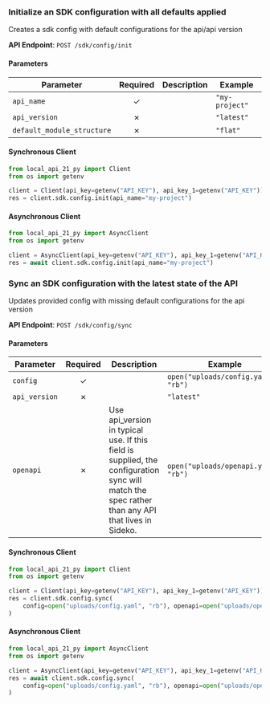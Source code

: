 
### Initialize an SDK configuration with all defaults applied <a name="init"></a>

Creates a sdk config with default configurations for the api/api version

**API Endpoint**: `POST /sdk/config/init`

#### Parameters

| Parameter | Required | Description | Example |
|-----------|:--------:|-------------|--------|
| `api_name` | ✓ |  | `"my-project"` |
| `api_version` | ✗ |  | `"latest"` |
| `default_module_structure` | ✗ |  | `"flat"` |

#### Synchronous Client

```python
from local_api_21_py import Client
from os import getenv

client = Client(api_key=getenv("API_KEY"), api_key_1=getenv("API_KEY"))
res = client.sdk.config.init(api_name="my-project")

```

#### Asynchronous Client

```python
from local_api_21_py import AsyncClient
from os import getenv

client = AsyncClient(api_key=getenv("API_KEY"), api_key_1=getenv("API_KEY"))
res = await client.sdk.config.init(api_name="my-project")

```

### Sync an SDK configuration with the latest state of the API <a name="sync"></a>

Updates provided config with missing default configurations for the api version

**API Endpoint**: `POST /sdk/config/sync`

#### Parameters

| Parameter | Required | Description | Example |
|-----------|:--------:|-------------|--------|
| `config` | ✓ |  | `open("uploads/config.yaml", "rb")` |
| `api_version` | ✗ |  | `"latest"` |
| `openapi` | ✗ | Use api_version in typical use. If this field is supplied, the configuration sync will match the spec rather than any API that lives in Sideko. | `open("uploads/openapi.yaml", "rb")` |

#### Synchronous Client

```python
from local_api_21_py import Client
from os import getenv

client = Client(api_key=getenv("API_KEY"), api_key_1=getenv("API_KEY"))
res = client.sdk.config.sync(
    config=open("uploads/config.yaml", "rb"), openapi=open("uploads/openapi.yaml", "rb")
)

```

#### Asynchronous Client

```python
from local_api_21_py import AsyncClient
from os import getenv

client = AsyncClient(api_key=getenv("API_KEY"), api_key_1=getenv("API_KEY"))
res = await client.sdk.config.sync(
    config=open("uploads/config.yaml", "rb"), openapi=open("uploads/openapi.yaml", "rb")
)

```
